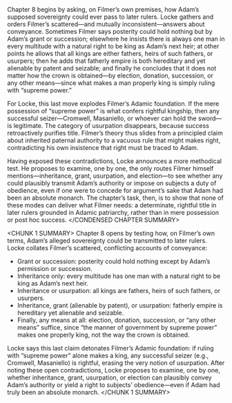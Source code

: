 <CONDENSED CHAPTER SUMMARY>
Chapter 8 begins by asking, on Filmer’s own premises, how Adam’s supposed sovereignty could ever pass to later rulers. Locke gathers and orders Filmer’s scattered—and mutually inconsistent—answers about conveyance. Sometimes Filmer says posterity could hold nothing but by Adam’s grant or succession; elsewhere he insists there is always one man in every multitude with a natural right to be king as Adam’s next heir; at other points he allows that all kings are either fathers, heirs of such fathers, or usurpers; then he adds that fatherly empire is both hereditary and yet alienable by patent and seizable; and finally he concludes that it does not matter how the crown is obtained—by election, donation, succession, or any other means—since what makes a man properly king is simply ruling with “supreme power.”

For Locke, this last move explodes Filmer’s Adamic foundation. If the mere possession of “supreme power” is what confers rightful kingship, then any successful seizer—Cromwell, Masaniello, or whoever can hold the sword—is legitimate. The category of usurpation disappears, because success retroactively purifies title. Filmer’s theory thus slides from a principled claim about inherited paternal authority to a vacuous rule that might makes right, contradicting his own insistence that right must be traced to Adam.

Having exposed these contradictions, Locke announces a more methodical test. He proposes to examine, one by one, the only routes Filmer himself mentions—inheritance, grant, usurpation, and election—to see whether any could plausibly transmit Adam’s authority or impose on subjects a duty of obedience, even if one were to concede for argument’s sake that Adam had been an absolute monarch. The chapter’s task, then, is to show that none of these modes can deliver what Filmer needs: a determinate, rightful title in later rulers grounded in Adamic patriarchy, rather than in mere possession or post hoc success.
</CONDENSED CHAPTER SUMMARY>

<CHUNK 1 SUMMARY>
Chapter 8 opens by testing how, on Filmer’s own terms, Adam’s alleged sovereignty could be transmitted to later rulers. Locke collates Filmer’s scattered, conflicting accounts of conveyance:
- Grant or succession: posterity could hold nothing except by Adam’s permission or succession.
- Inheritance only: every multitude has one man with a natural right to be king as Adam’s next heir.
- Inheritance or usurpation: all kings are fathers, heirs of such fathers, or usurpers.
- Inheritance, grant (alienable by patent), or usurpation: fatherly empire is hereditary yet alienable and seizable.
- Finally, any means at all: election, donation, succession, or “any other means” suffice, since “the manner of government by supreme power” makes one properly king, not the way the crown is obtained.

Locke says this last claim detonates Filmer’s Adamic foundation: if ruling with “supreme power” alone makes a king, any successful seizer (e.g., Cromwell, Masaniello) is rightful, erasing the very notion of usurpation. After noting these open contradictions, Locke proposes to examine, one by one, whether inheritance, grant, usurpation, or election can plausibly convey Adam’s authority or yield a right to subjects’ obedience—even if Adam had truly been an absolute monarch.
</CHUNK 1 SUMMARY>